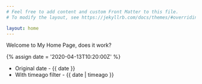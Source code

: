 ```yaml
---
# Feel free to add content and custom Front Matter to this file.
# To modify the layout, see https://jekyllrb.com/docs/themes/#overriding-theme-defaults

layout: home
---
```

Welcome to My Home Page, does it work?

{% assign date = '2020-04-13T10:20:00Z' %}

- Original date - {{ date }}
- With timeago filter - {{ date | timeago }}
